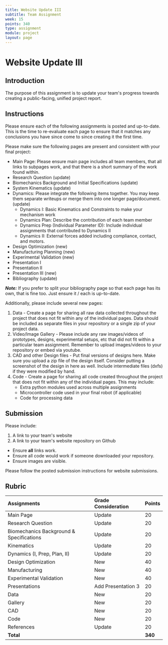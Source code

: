 ```yaml
---
title: Website Update III
subtitle: Team Assignment
week: 15
points: 340
type: assignment
module: project
layout: page
---
```


# Website Update III

## Introduction

The purpose of this assignment is to update your team's progress towards creating a public-facing, unified project report.

## Instructions
<!--hide-->

Please ensure each of the following assignments is posted and up-to-date.  This is the time to re-evaluate each page to ensure that it matches any conclusions you have since come to since creating it the first time.  


Please make sure the following pages are present and consistent with your final project:


* Main Page: Please ensure main page includes all team members, that all links to subpages work, and that there is a short summary of the work found within.
* Research Question (update)
* Biomechanics Background and Initial Specifications (update)
* System Kinematics (update)
* Dynamics: Please integrate the following items together. You may keep them separate writeups or merge them into one longer page/document. (update)
    * Dynamics I: Basic Kinematics and Constraints to make your mechanism work
    * Dynamics Plan: Describe the contribution of each team member
    * Dynamics Prep (Individual Parameter ID): Include individual assignments that contributed to Dynamics II
    * Dynamics II: External forces added including compliance, contact, and motors.
* Design Optimization (new)
* Manufacturing Planning (new)
* Experimental Validation (new)
* Presentation I
* Presentation II
* Presentation III (new)
* Bibliography (update)

**_Note:_** If you prefer to split your bibliography page so that each page has its own, that is fine too.  Just ensure it / each is up-to-date.


Additionally, please include several new pages:

1. Data - Create a page for sharing all raw data collected throughout the project that does not fit within any of the individual pages.  Data should be included as separate files in your repository or a single zip of your project data.
1. Video/Image Gallery - Please include any raw images/videos of prototypes, designs, experimental setups, etc that did not fit within a particular team assignment.  Remember to upload images/videos to your repository or embed via youtube.
1. CAD and other Design files - Put final versions of designs here.  Make sure you upload a zip file of the design itself.  Consider putting a screenshot of the design in here as well.  Include intermediate files (dxfs) if they were modified by hand.
1. Code -  Create a page for sharing all code created throughout the project that does not fit within any of the individual pages.  This may include:
    * Extra python modules used across multiple assignments
    * Microcontroller code used in your final robot (if applicable)
    * Code for processing data

## Submission

Please include:

1. A link to your team's website
1. A link to your team's website repository on Github


* Ensure **all** links work.
* Ensure all code would work if someone downloaded your repository.
* Ensure images are visible.

Please follow the posted submission instructions for website submissions.

## Rubric


| Assignments                              | Grade Consideration | Points  |
|:-----------------------------------------|:--------------------|:--------|
| Main Page                                | Update              | 20      |
| Research Question                        | Update              | 20      |
| Biomechanics Background & Specifications | Update              | 20      |
| Kinematics                               | Update              | 20      |
| Dynamics (I, Prep, Plan, II)             | Update              | 20      |
| Design Optimization                      | New                 | 40      |
| Manufacturing                            | New                 | 40      |
| Experimental Validation                  | New                 | 40      |
| Presentations                            | Add Presentation 3  | 20      |
| Data                                     | New                 | 20      |
| Gallery                                  | New                 | 20      |
| CAD                                      | New                 | 20      |
| Code                                     | New                 | 20      |
| References                               | Update              | 20      |
| **Total**                                |                     | **340** |
<!--
-->
<!--unhide-->

